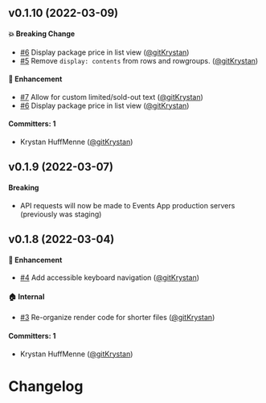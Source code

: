 

## v0.1.10 (2022-03-09)

#### :boom: Breaking Change
* [#6](https://github.com/tildeio/event-perk-grid/pull/6) Display package price in list view ([@gitKrystan](https://github.com/gitKrystan))
* [#5](https://github.com/tildeio/event-perk-grid/pull/5) Remove `display: contents` from rows and rowgroups. ([@gitKrystan](https://github.com/gitKrystan))

#### :rocket: Enhancement
* [#7](https://github.com/tildeio/event-perk-grid/pull/7) Allow for custom limited/sold-out text ([@gitKrystan](https://github.com/gitKrystan))
* [#6](https://github.com/tildeio/event-perk-grid/pull/6) Display package price in list view ([@gitKrystan](https://github.com/gitKrystan))

#### Committers: 1
- Krystan HuffMenne ([@gitKrystan](https://github.com/gitKrystan))

## v0.1.9 (2022-03-07)

#### Breaking
* API requests will now be made to Events App production servers (previously was staging)

## v0.1.8 (2022-03-04)

#### :rocket: Enhancement
* [#4](https://github.com/tildeio/event-perk-grid/pull/4) Add accessible keyboard navigation ([@gitKrystan](https://github.com/gitKrystan))

#### :house: Internal
* [#3](https://github.com/tildeio/event-perk-grid/pull/3) Re-organize render code for shorter files ([@gitKrystan](https://github.com/gitKrystan))

#### Committers: 1
- Krystan HuffMenne ([@gitKrystan](https://github.com/gitKrystan))

# Changelog
